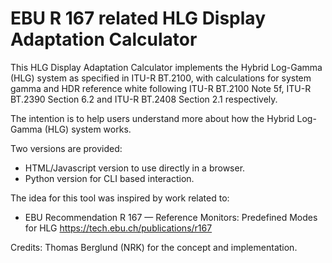 # EBU R 167 related HLG Display Adaptation Calculator

This HLG Display Adaptation Calculator implements the Hybrid Log-Gamma (HLG) system as specified in
ITU-R BT.2100, with calculations for system gamma and HDR reference white following ITU-R BT.2100 Note 5f,
ITU-R BT.2390 Section 6.2 and ITU-R BT.2408 Section 2.1 respectively.

The intention is to help users understand more about how the Hybrid Log-Gamma (HLG) system works.

Two versions are provided:
- HTML/Javascript version to use directly in a browser.
- Python version for CLI based interaction.

The idea for this tool was inspired by work related to:

- EBU Recommendation R 167 — Reference Monitors: Predefined Modes for HLG
   https://tech.ebu.ch/publications/r167

Credits: Thomas Berglund (NRK) for the concept and implementation.
